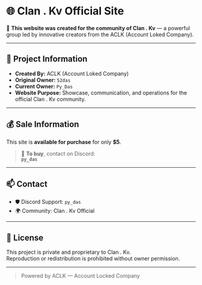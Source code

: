 # 🌐 Clan . Kv Official Site

📁 **This website was created for the community of Clan . Kv** — a powerful group led by innovative creators from the ACLK (Account Loked Company).

---

## 🔧 Project Information

- **Created By:** ACLK (Account Loked Company)  
- **Original Owner:** `52das`  
- **Current Owner:** `Py_Das`  
- **Website Purpose:** Showcase, communication, and operations for the official Clan . Kv community.

---

## 💰 Sale Information

This site is **available for purchase** for only **$5**.

> 💬 **To buy**, contact on Discord:  
> **`py_das`**

---

## 📫 Contact

- 🛡️ Discord Support: `py_das`  
- 🌍 Community: Clan . Kv Official  

---

## 📜 License

This project is private and proprietary to Clan . Kv.  
Reproduction or redistribution is prohibited without owner permission.

---

> Powered by ACLK — Account Locked Company

